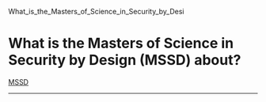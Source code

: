 What_is_the_Masters_of_Science_in_Security_by_Desi



What is the Masters of Science in Security by Design (MSSD) about?
==================================================================

[MSSD](https://www.sutd.edu.sg/tag/mssd/)

---

